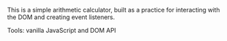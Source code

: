 This is a simple arithmetic calculator, built as a practice for interacting
with the DOM and creating event listeners.

Tools: vanilla JavaScript and DOM API
